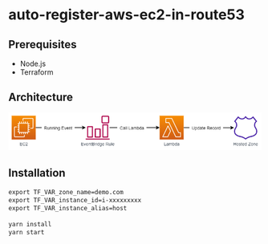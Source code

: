 # auto-register-aws-ec2-in-route53

## Prerequisites

- Node.js
- Terraform

## Architecture

![img](./docs/architecture.png)

## Installation

```
export TF_VAR_zone_name=demo.com
export TF_VAR_instance_id=i-xxxxxxxxx
export TF_VAR_instance_alias=host

yarn install
yarn start
```
